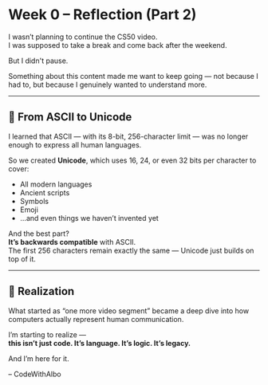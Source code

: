 # Week 0 – Reflection (Part 2)

I wasn’t planning to continue the CS50 video.  
I was supposed to take a break and come back after the weekend.

But I didn't pause.

Something about this content made me want to keep going — not because I had to, but because I genuinely wanted to understand more.

---

## 🧠 From ASCII to Unicode

I learned that ASCII — with its 8-bit, 256-character limit — was no longer enough to express all human languages.

So we created **Unicode**, which uses 16, 24, or even 32 bits per character to cover:
- All modern languages
- Ancient scripts
- Symbols
- Emoji
- …and even things we haven’t invented yet

And the best part?  
**It’s backwards compatible** with ASCII.  
The first 256 characters remain exactly the same — Unicode just builds on top of it.

---

## 🚀 Realization

What started as “one more video segment” became a deep dive into how computers actually represent human communication.

I’m starting to realize —  
**this isn’t just code. It’s language. It’s logic. It’s legacy.**

And I’m here for it.

– CodeWithAlbo
